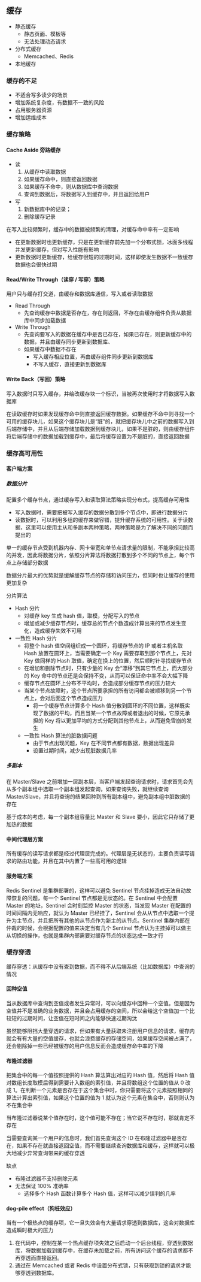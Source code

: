 ## 缓存

- 静态缓存
  - 静态页面、模板等
  - 无法处理动态请求
- 分布式缓存
  - Memcached、Redis
- 本地缓存

### 缓存的不足

- 不适合写多读少的场景
- 增加系统复杂度，有数据不一致的风险
- 占用服务器资源
- 增加运维成本

### 缓存策略

#### Cache Aside 旁路缓存

- 读
    1. 从缓存中读取数据
    1. 如果缓存命中，则直接返回数据
    1. 如果缓存不命中，则从数据库中查询数据
    1. 查询到数据后，将数据写入到缓存中，并且返回给用户
- 写
  1. 新数据库中的记录；
  1. 删除缓存记录

在写入比较频繁时，缓存中的数据被频繁的清理，对缓存命中率有一定影响

- 在更新数据时也更新缓存，只是在更新缓存前先加一个分布式锁，冰面多线程并发更新缓存，但对写入性能有影响
- 更新数据时更新缓存，给缓存很短的过期时间，这样即使发生数据不一致缓存数据也会很快过期

#### Read/Write Through（读穿 / 写穿）策略

用户只与缓存打交道，由缓存和数据库通信，写入或者读取数据

- Read Through
  - 先查询缓存中数据是否存在，存在则返回，不存在由缓存组件负责从数据库中同步加载数据
- Write Through
  - 先查询要写入的数据在缓存中是否已存在，如果已存在，则更新缓存中的数据，并且由缓存同步更新到数据库、
  - 如果缓存中数据不存在
    - 写入缓存相应位置，再由缓存组件同步更新到数据库
    - 不写入缓存，直接更新到数据库

#### Write Back（写回）策略

写入数据时只写入缓存，并给改缓存块一个标识，当被再次使用时才将数据写入数据库

在读取缓存时如果发现缓存命中则直接返回缓存数据。如果缓存不命中则寻找一个可用的缓存块儿，如果这个缓存块儿是“脏”的，就把缓存块儿中之前的数据写入到后端存储中，并且从后端存储加载数据到缓存块儿，如果不是脏的，则由缓存组件将后端存储中的数据加载到缓存中，最后将缓存设置为不是脏的，直接返回数据

### 缓存高可用性

#### 客户端方案

##### 数据分片

配置多个缓存节点，通过缓存写入和读取算法策略实现分布式，提高缓存可用性

- 写入数据时，需要把被写入缓存的数据分散到多个节点中，即进行数据分片
- 读数据时，可以利用多组的缓存来做容错，提升缓存系统的可用性。关于读数据，这里可以使用主从和多副本两种策略，两种策略是为了解决不同的问题而提出的

单一的缓存节点受到机器内存、网卡带宽和单节点请求量的限制，不能承担比较高的并发，因此将数据分片，依照分片算法将数据打散到多个不同的节点上，每个节点上存储部分数据

数据分片最大的优势就是缓解缓存节点的存储和访问压力，但同时也让缓存的使用更加复杂

分片算法
  - Hash 分片
    - 对缓存 key 生成 hash 值，取模，分配写入的节点
    - 增加或减少缓存节点时，缓存总的节点个数造成计算出来的节点发生变化，造成缓存失效不可用
  - 一致性 Hash 分片
    - 将整个 hash 值空间组织成一个圆环，将缓存节点的 IP 或者主机名取 Hash 放置在圆环上，当需要确定一个 Key 需要存取到那个节点上，先对 Key 做同样的 Hash 取值，确定在换上的位置，然后顺时针寻找缓存节点
    - 在增加和删除节点时，只有少量的 Key 会“漂移”到其它节点上，而大部分的 Key 命中的节点还是会保持不变，从而可以保证命中率不会大幅下降
    - 缓存节点在圆环上分布不平均时，会造成部分缓存节点的压力较大
    - 当某个节点故障时，这个节点所要承担的所有访问都会被顺移到另一个节点上，会对后面这个节点造成压力
      - 将一个缓存节点计算多个 Hash 值分散到圆环的不同位置，这样既实现了数据的平均，而且当某一个节点故障或者退出的时候，它原先承担的 Key 将以更加平均的方式分配到其他节点上，从而避免雪崩的发生
    - 一致性 Hash 算法的脏数据问题
      - 由于节点出现问题，Key 在不同节点都有数据，数据出现差异
      - 设置过期时间，减少出现脏数据几率

##### 多副本

在 Master/Slave 之前增加一层副本层，当客户端发起查询请求时，请求首先会先从多个副本组中选取一个副本组发起查询，如果查询失败，就继续查询 Master/Slave，并且将查询的结果回种到所有副本组中，避免副本组中脏数据的存在

基于成本的考虑，每一个副本组容量比 Master 和 Slave 要小，因此它只存储了更加热的数据

#### 中间代理层方案

所有缓存的读写请求都是经过代理层完成的。代理层是无状态的，主要负责读写请求的路由功能，并且在其中内置了一些高可用的逻辑

#### 服务端方案

Redis Sentinel 是集群部署的，这样可以避免 Sentinel 节点挂掉造成无法自动故障恢复的问题，每一个 Sentinel 节点都是无状态的。在 Sentinel 中会配置 Master 的地址，Sentinel 会时刻监控 Master 的状态，当发现 Master 在配置的时间间隔内无响应，就认为 Master 已经挂了，Sentinel 会从从节点中选取一个提升为主节点，并且把所有其他的从节点作为新主的从节点。Sentinel 集群内部在仲裁的时候，会根据配置的值来决定当有几个 Sentinel 节点认为主挂掉可以做主从切换的操作，也就是集群内部需要对缓存节点的状态达成一致才行

### 缓存穿透

缓存穿透：从缓存中没有查到数据，而不得不从后端系统（比如数据库）中查询的情况

#### 回种空值

当从数据库中查询到空值或者发生异常时，可以向缓存中回种一个空值。但是因为空值并不是准确的业务数据，并且会占用缓存的空间，所以会给这个空值加一个比较短的过期时间，让空值在短时间之内能够快速过期淘汰

虽然能够阻挡大量穿透的请求，但如果有大量获取未注册用户信息的请求，缓存内就会有有大量的空值缓存，也就会浪费缓存的存储空间，如果缓存空间被占满了，还会剔除掉一些已经被缓存的用户信息反而会造成缓存命中率的下降

#### 布隆过滤器

把集合中的每一个值按照提供的 Hash 算法算出对应的 Hash 值，然后将 Hash 值对数组长度取模后得到需要计入数组的索引值，并且将数组这个位置的值从 0 改成 1。在判断一个元素是否存在于这个集合中时，你只需要将这个元素按照相同的算法计算出索引值，如果这个位置的值为 1 就认为这个元素在集合中，否则则认为不在集合中

当布隆过滤器说某个值存在时，这个值可能不存在；当它说不存在时，那就肯定不存在

当需要查询某一个用户的信息时，我们首先查询这个 ID 在布隆过滤器中是否存在，如果不存在就直接返回空值，而不需要继续查询数据库和缓存，这样就可以极大地减少异常查询带来的缓存穿透

缺点
  - 布隆过滤器不支持删除元素
  - 无法保证 100% 准确率
    - 选择多个 Hash 函数计算多个 Hash 值，这样可以减少误判的几率

#### dog-pile effect（狗桩效应）

当有一个极热点的缓存项，它一旦失效会有大量请求穿透到数据库，这会对数据库造成瞬时极大的压力

1. 在代码中，控制在某一个热点缓存项失效之后启动一个后台线程，穿透到数据库，将数据加载到缓存中，在缓存未加载之前，所有访问这个缓存的请求都不再穿透而直接返回。
2. 通过在 Memcached 或者 Redis 中设置分布式锁，只有获取到锁的请求才能够穿透到数据库。
